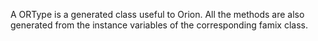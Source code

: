 A ORType is a generated class useful to Orion. All the methods are also generated from the instance variables of the corresponding famix class.